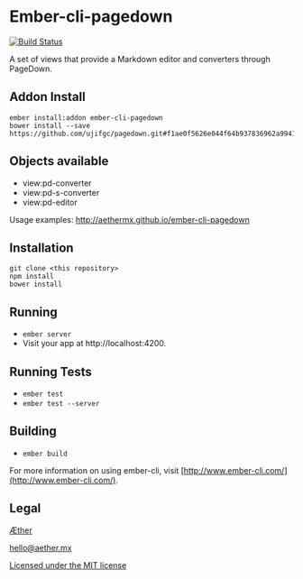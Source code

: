 # Ember-cli-pagedown

[![Build Status](https://travis-ci.org/aethermx/ember-cli-pagedown.svg?branch=master)](https://travis-ci.org/aethermx/ember-cli-pagedown)

A set of views that provide a Markdown editor and converters through PageDown.

## Addon Install

    ember install:addon ember-cli-pagedown
    bower install --save https://github.com/ujifgc/pagedown.git#f1ae0f5626e044f64b937836962a9941c60c7596 

## Objects available

* view:pd-converter
* view:pd-s-converter
* view:pd-editor

Usage examples: http://aethermx.github.io/ember-cli-pagedown

## Installation

    git clone <this repository>
    npm install
    bower install

## Running

* `ember server`
* Visit your app at http://localhost:4200.

## Running Tests

* `ember test`
* `ember test --server`

## Building

* `ember build`

For more information on using ember-cli, visit [http://www.ember-cli.com/](http://www.ember-cli.com/).

## Legal

[Æther](http://aether.mx/)

hello@aether.mx

[Licensed under the MIT license](http://opensource.org/licenses/mit-license.php)
